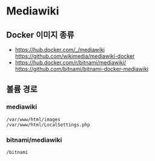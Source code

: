 Mediawiki
=========

## Docker 이미지 종류

* https://hub.docker.com/_/mediawiki
  https://github.com/wikimedia/mediawiki-docker
* https://hub.docker.com/r/bitnami/mediawiki/
  https://github.com/bitnami/bitnami-docker-mediawiki

## 볼륨 경로

### mediawiki

```
/var/www/html/images
/var/www/html/LocalSettings.php

```

### bitnami/mediawiki

```
/bitnami
```

